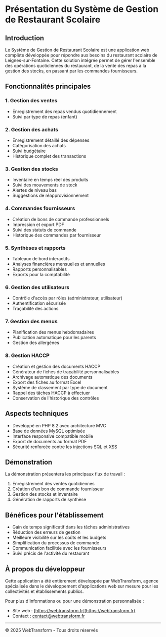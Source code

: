 # Présentation du Système de Gestion de Restaurant Scolaire

## Introduction

Le Système de Gestion de Restaurant Scolaire est une application web complète développée pour répondre aux besoins du restaurant scolaire de Leignes-sur-Fontaine. Cette solution intégrée permet de gérer l'ensemble des opérations quotidiennes du restaurant, de la vente des repas à la gestion des stocks, en passant par les commandes fournisseurs.

## Fonctionnalités principales

### 1. Gestion des ventes
- Enregistrement des repas vendus quotidiennement
- Suivi par type de repas (enfant)

### 2. Gestion des achats
- Enregistrement détaillé des dépenses
- Catégorisation des achats
- Suivi budgétaire
- Historique complet des transactions

### 3. Gestion des stocks
- Inventaire en temps réel des produits
- Suivi des mouvements de stock
- Alertes de niveau bas
- Suggestions de réapprovisionnement

### 4. Commandes fournisseurs
- Création de bons de commande professionnels
- Impression et export PDF
- Suivi des statuts de commande
- Historique des commandes par fournisseur

### 5. Synthèses et rapports
- Tableaux de bord interactifs
- Analyses financières mensuelles et annuelles
- Rapports personnalisables
- Exports pour la comptabilité

### 6. Gestion des utilisateurs
- Contrôle d'accès par rôles (administrateur, utilisateur)
- Authentification sécurisée
- Traçabilité des actions

### 7. Gestion des menus
- Planification des menus hebdomadaires
- Publication automatique pour les parents
- Gestion des allergènes
 
### 8. Gestion HACCP
- Création et gestion des documents HACCP
- Générateur de fiches de traçabilité personnalisables
- Archivage automatique des documents
- Export des fiches au format Excel
- Système de classement par type de document
- Rappel des tâches HACCP à effectuer
- Conservation de l'historique des contrôles

## Aspects techniques

- Développé en PHP 8.2 avec architecture MVC
- Base de données MySQL optimisée
- Interface responsive compatible mobile
- Export de documents au format PDF
- Sécurité renforcée contre les injections SQL et XSS

## Démonstration

La démonstration présentera les principaux flux de travail :
1. Enregistrement des ventes quotidiennes
2. Création d'un bon de commande fournisseur
3. Gestion des stocks et inventaire
4. Génération de rapports de synthèse

## Bénéfices pour l'établissement

- Gain de temps significatif dans les tâches administratives
- Réduction des erreurs de gestion
- Meilleure visibilité sur les coûts et les budgets
- Simplification du processus de commande
- Communication facilitée avec les fournisseurs
- Suivi précis de l'activité du restaurant

## À propos du développeur

Cette application a été entièrement développée par WebTransform, agence spécialisée dans le développement d'applications web sur mesure pour les collectivités et établissements publics.

Pour plus d'informations ou pour une démonstration personnalisée :
- Site web : [https://webtransform.fr](https://webtransform.fr)
- Contact : contact@webtransform.fr

---

© 2025 WebTransform - Tous droits réservés
